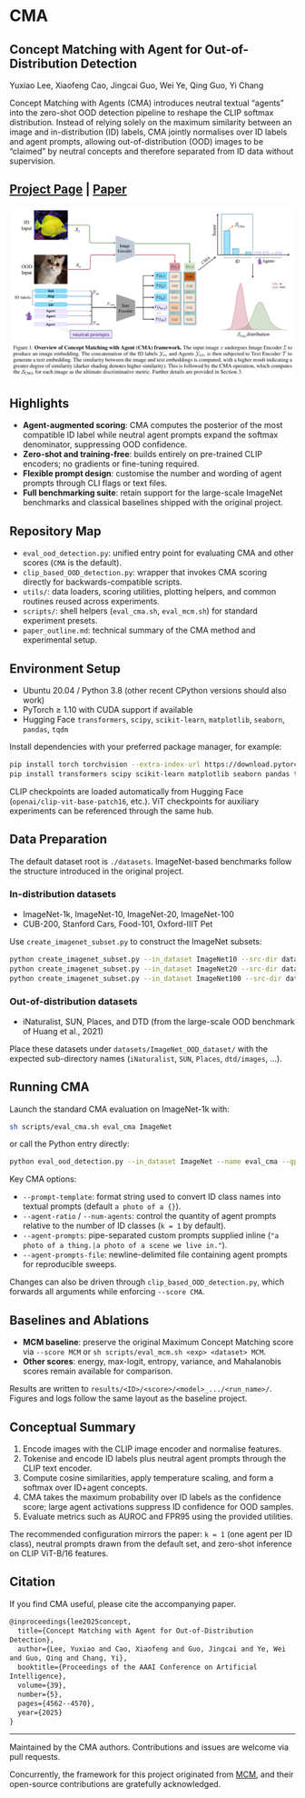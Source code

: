 # CMA

## Concept Matching with Agent for Out-of-Distribution Detection

Yuxiao Lee, Xiaofeng Cao, Jingcai Guo, Wei Ye, Qing Guo, Yi Chang

Concept Matching with Agents (CMA) introduces neutral textual “agents” into the zero-shot OOD detection pipeline to reshape the CLIP softmax distribution. Instead of relying solely on the maximum similarity between an image and in-distribution (ID) labels, CMA jointly normalises over ID labels and agent prompts, allowing out-of-distribution (OOD) images to be “claimed” by neutral concepts and therefore separated from ID data without supervision. 

## [Project Page](https://github.com/yuxiaoLeeMarks/CMA) | [Paper](https://ojs.aaai.org/index.php/AAAI/article/view/32481/34636)

![overview](images/CMA_overview.png)

## Highlights

- **Agent-augmented scoring**: CMA computes the posterior of the most compatible ID label while neutral agent prompts expand the softmax denominator, suppressing OOD confidence.
- **Zero-shot and training-free**: builds entirely on pre-trained CLIP encoders; no gradients or fine-tuning required.
- **Flexible prompt design**: customise the number and wording of agent prompts through CLI flags or text files.
- **Full benchmarking suite**: retain support for the large-scale ImageNet benchmarks and classical baselines shipped with the original project.

## Repository Map

- `eval_ood_detection.py`: unified entry point for evaluating CMA and other scores (`CMA` is the default).
- `clip_based_OOD_detection.py`: wrapper that invokes CMA scoring directly for backwards-compatible scripts.
- `utils/`: data loaders, scoring utilities, plotting helpers, and common routines reused across experiments.
- `scripts/`: shell helpers (`eval_cma.sh`, `eval_mcm.sh`) for standard experiment presets.
- `paper_outline.md`: technical summary of the CMA method and experimental setup.

## Environment Setup

- Ubuntu 20.04 / Python 3.8 (other recent CPython versions should also work)
- PyTorch ≥ 1.10 with CUDA support if available
- Hugging Face `transformers`, `scipy`, `scikit-learn`, `matplotlib`, `seaborn`, `pandas`, `tqdm`

Install dependencies with your preferred package manager, for example:

```bash
pip install torch torchvision --extra-index-url https://download.pytorch.org/whl/cu118  # adjust CUDA tag if needed
pip install transformers scipy scikit-learn matplotlib seaborn pandas tqdm
```

CLIP checkpoints are loaded automatically from Hugging Face (`openai/clip-vit-base-patch16`, etc.). ViT checkpoints for auxiliary experiments can be referenced through the same hub.

## Data Preparation

The default dataset root is `./datasets`. ImageNet-based benchmarks follow the structure introduced in the original project.

### In-distribution datasets

- ImageNet-1k, ImageNet-10, ImageNet-20, ImageNet-100
- CUB-200, Stanford Cars, Food-101, Oxford-IIIT Pet

Use `create_imagenet_subset.py` to construct the ImageNet subsets:

```bash
python create_imagenet_subset.py --in_dataset ImageNet10 --src-dir datasets/ImageNet --dst-dir datasets
python create_imagenet_subset.py --in_dataset ImageNet20 --src-dir datasets/ImageNet --dst-dir datasets
python create_imagenet_subset.py --in_dataset ImageNet100 --src-dir datasets/ImageNet --dst-dir datasets
```

### Out-of-distribution datasets

- iNaturalist, SUN, Places, and DTD (from the large-scale OOD benchmark of Huang et al., 2021)

Place these datasets under `datasets/ImageNet_OOD_dataset/` with the expected sub-directory names (`iNaturalist`, `SUN`, `Places`, `dtd/images`, ...).

## Running CMA

Launch the standard CMA evaluation on ImageNet-1k with:

```bash
sh scripts/eval_cma.sh eval_cma ImageNet
```

or call the Python entry directly:

```bash
python eval_ood_detection.py --in_dataset ImageNet --name eval_cma --gpu 0
```

Key CMA options:

- `--prompt-template`: format string used to convert ID class names into textual prompts (default `a photo of a {}`).
- `--agent-ratio` / `--num-agents`: control the quantity of agent prompts relative to the number of ID classes (`k = 1` by default).
- `--agent-prompts`: pipe-separated custom prompts supplied inline (`"a photo of a thing.|a photo of a scene we live in."`).
- `--agent-prompts-file`: newline-delimited file containing agent prompts for reproducible sweeps.

Changes can also be driven through `clip_based_OOD_detection.py`, which forwards all arguments while enforcing `--score CMA`.

## Baselines and Ablations

- **MCM baseline**: preserve the original Maximum Concept Matching score via `--score MCM` or `sh scripts/eval_mcm.sh <exp> <dataset> MCM`.
- **Other scores**: energy, max-logit, entropy, variance, and Mahalanobis scores remain available for comparison.

Results are written to `results/<ID>/<score>/<model>_.../<run_name>/`. Figures and logs follow the same layout as the baseline project.

## Conceptual Summary

1. Encode images with the CLIP image encoder and normalise features.
2. Tokenise and encode ID labels plus neutral agent prompts through the CLIP text encoder.
3. Compute cosine similarities, apply temperature scaling, and form a softmax over ID+agent concepts.
4. CMA takes the maximum probability over ID labels as the confidence score; large agent activations suppress ID confidence for OOD samples.
5. Evaluate metrics such as AUROC and FPR95 using the provided utilities.

The recommended configuration mirrors the paper: `k = 1` (one agent per ID class), neutral prompts drawn from the default set, and zero-shot inference on CLIP ViT-B/16 features.

## Citation

If you find CMA useful, please cite the accompanying paper. 

```
@inproceedings{lee2025concept,
  title={Concept Matching with Agent for Out-of-Distribution Detection},
  author={Lee, Yuxiao and Cao, Xiaofeng and Guo, Jingcai and Ye, Wei and Guo, Qing and Chang, Yi},
  booktitle={Proceedings of the AAAI Conference on Artificial Intelligence},
  volume={39},
  number={5},
  pages={4562--4570},
  year={2025}
}
```

---

Maintained by the CMA authors. Contributions and issues are welcome via pull requests.

Concurrently, the framework for this project originated from [MCM](https://github.com/deeplearning-wisc/MCM/tree/main), and their open-source contributions are gratefully acknowledged.


